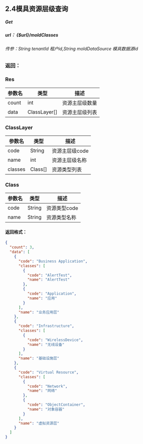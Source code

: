 ## 2.4模具资源层级查询
##### Get  
#####  url：  {$url}/moldClasses
###### 传参：String tenantId 租户id,String moldDataSource 模具数据源id


### 返回：
### Res
| 参数名        | 类型     | 描述        |
| ---------- | ------ | ------------------ |
| count   | int | 资源主层级数量       |
| data       | ClassLayer[]  | 资源主层级列表      |

### ClassLayer
| 参数名        | 类型     | 描述           |
| ---------- | ------ | ----------------- |
| code   | String|  资源主层级code    |
| name       | int | 资源主层级名称                 |
| classes       | Class[]| 资源类型列表      |

### Class
| 参数名        | 类型     | 描述           |
| ---------- | ------ | ----------------- |
| code   | String | 资源类型code     |
| name       | String | 资源类型名称                 |

#### 返回格式：
```json
{
  "count": 3,
  "data": [
    {
      "code": "Business Application",
      "classes": [
        {
          "code": "AlertTest",
          "name": "AlertTest"
        },
        {
          "code": "Application",
          "name": "应用"
        }
      ],
      "name": "业务应用层"
    },
    {
      "code": "Infrastructure",
      "classes": [
        {
          "code": "WirelessDevice",
          "name": "无线设备"
        }
      ],
      "name": "基础设施层"
    },
    {
      "code": "Virtual Resource",
      "classes": [
        {
          "code": "Network",
          "name": "网络"
        },
        {
          "code": "ObjectContainer",
          "name": "对象容器"
        }
      ],
      "name": "虚拟资源层"
    }
  ]
}
```
